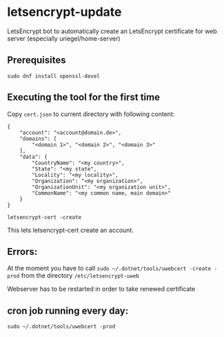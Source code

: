 # letsencrypt-update
LetsEncrypt bot to automatically create an LetsEncrypt certificate for web server (especially uriegel/home-server)

## Prerequisites

``` 
sudo dnf install openssl-devel
```

## Executing the tool for the first time

Copy ```cert.json``` to current directory with following content:

```
{
    "account": "<account@domain.de>",
    "domains": [
        "<domain 1>", "<domain 2>", "<domain 3>"
    ],
    "data": {
        "CountryName": "<my country>",
        "State": "<my state",
        "Locality": "<my locality>",
        "Organization": "<my organization>",
        "OrganizationUnit": "<my organization unit>",
        "CommonName": "<my common name, main domain>"
    }
}

```

```
letsencrypt-cert -create
``` 
This lets letsencrypt-cert create an account.

## Errors:
At the moment you have to call ```sudo ~/.dotnet/tools/uwebcert -create -prod``` from the directory ```/etc/letsencrypt-uweb```

Webserver has to be restarted in order to take renewed certificate

## cron job running every day:

```
sudo ~/.dotnet/tools/uwebcert -prod
``` 
